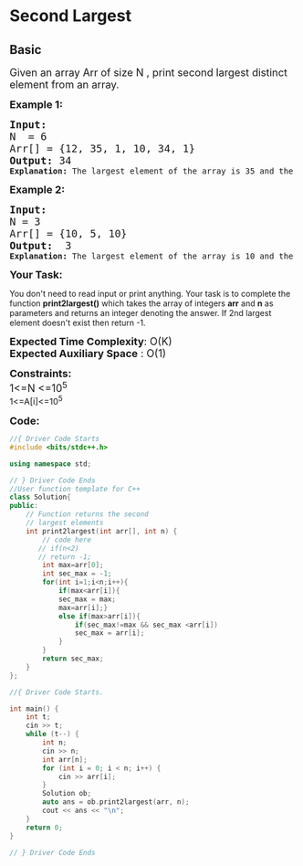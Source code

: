 # Second Largest
## Basic

<div class="problems_problem_content__Xm_eO"><p><span style="font-size:18px">Given an array Arr of size N&nbsp;, print second largest distinct element from an array.</span></p>

<p><span style="font-size:18px"><strong>Example 1:</strong></span></p>

<pre><span style="font-size:18px"><strong>Input:</strong>
N&nbsp; = 6
Arr[] = {12, 35, 1, 10, 34, 1}
<strong>Output: </strong>34</span>
<strong>Explanation: </strong>The largest element of the array is 35 and the second largest element is 34.</span></pre>


<p><span style="font-size:18px"><strong>Example 2:</strong></span></p>

<pre><span style="font-size:18px"><strong>Input:</strong> 
N = 3
Arr[] = {10, 5, 10}
<strong>Output: </strong> 3</span>
<strong>Explanation: </strong>The largest element of the array is 10 and the second largest element is 5.</span></pre>

<p><span style="font-size:18px"><strong>Your Task:</strong><br>
</span></p>
</div>
You don't need to read input or print anything. Your task is to complete the function <strong>print2largest()</strong> which takes the array of integers <strong>arr</strong> and <strong>n</strong> as parameters and returns an integer denoting the answer. If 2nd largest element doesn't exist then return -1.</span></p>

<p><span style="font-size:18px"><strong>Expected Time Complexity</strong>: O(K)<br>
<strong>Expected Auxiliary Space</strong> : O(1)</span></p>

<p><span style="font-size:18px"><strong>Constraints: </strong></span><br>
<span style="font-size:18px">1&lt;=N &lt;=10<sup>5<br>
1&lt;=A[i]&lt;=10<sup>5</sup></span></p>

<div><p>
<span style="font-size:18px"><strong>Code:</strong></span><br>
</p></div>

```cpp
//{ Driver Code Starts
#include <bits/stdc++.h>

using namespace std;

// } Driver Code Ends
//User function template for C++
class Solution{
public:	
	// Function returns the second
	// largest elements
	int print2largest(int arr[], int n) {
	    // code here
	   // if(n<2)
	   // return -1;
	    int max=arr[0];
	    int sec_max = -1;
	    for(int i=1;i<n;i++){
	        if(max<arr[i]){
	        sec_max = max;
	        max=arr[i];}
	        else if(max>arr[i]){
	            if(sec_max!=max && sec_max <arr[i])
	            sec_max = arr[i];
	        }
	    }
	    return sec_max;
	}
};

//{ Driver Code Starts.

int main() {
    int t;
    cin >> t;
    while (t--) {
        int n;
        cin >> n;
        int arr[n];
        for (int i = 0; i < n; i++) {
            cin >> arr[i];
        }
        Solution ob;
        auto ans = ob.print2largest(arr, n);
        cout << ans << "\n";
    }
    return 0;
}

// } Driver Code Ends
```